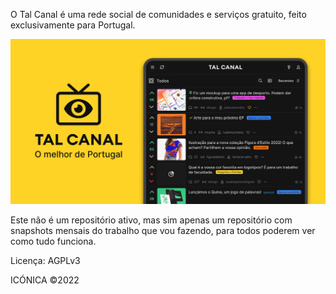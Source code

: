 O Tal Canal é uma rede social de comunidades e serviços gratuito, feito exclusivamente para Portugal.

![Tal Canal](https://github.com/andresilvasantos/talcanal/raw/master/src/client/assets/images/og-image.jpg)

Este não é um repositório ativo, mas sim apenas um repositório com snapshots mensais do trabalho que vou fazendo,
para todos poderem ver como tudo funciona.

Licença: AGPLv3

ICÓNICA ©2022